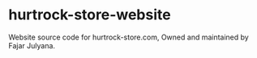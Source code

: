 # hurtrock-store-website
Website source code for hurtrock-store.com, Owned and maintained by Fajar Julyana.
